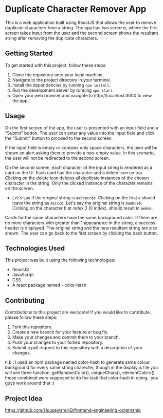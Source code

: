 # Duplicate Character Remover App

This is a web application built using ReactJS that allows the user to remove duplicate characters from a string. The app has two screens, where the first screen takes input from the user and the second screen shows the resultant string after removing the duplicate characters.

## Getting Started

To get started with this project, follow these steps:

1. Clone the repository onto your local machine.
2. Navigate to the project directory in your terminal.
3. Install the dependencies by running `npm install`.
4. Run the development server by running `npm start`.
5. Open your web browser and navigate to http://localhost:3000 to view the app.

## Usage

On the first screen of the app, the user is presented with an input field and a "Submit" button. The user can enter any value into the input field and click the "Submit" button to proceed to the second screen.

If the input field is empty or contains only space characters, the user will be shown an alert asking them to provide a non-empty value. In this scenario, the user will not be redirected to the second screen.

On the second screen, each character of the input string is rendered as a card on the UI. Each card has the character and a delete icon on top. Clicking on the delete icon deletes all duplicate instances of the chosen character in the string. Only the clicked instance of the character remains on the screen.
- Let's say if the original string is `aabcaccda`. Clicking on the first `a` should leave the string as `abcccd`.
Let's say the original string is `baebdeb`. Clicking on the character b at index 3 (0 index), should result in `aebde`.

Cards for the same characters have the same background color. If there are no more characters with greater than 1 appearance in the string, a success header is displayed. The original string and the new resultant string are also shown. The user can go back to the first screen by clicking the back button.

## Technologies Used

This project was built using the following technologies:

- ReactJS
- JavaScript
- CSS
- A react package named - color-hash

## Contributing

Contributions to this project are welcome! If you would like to contribute, please follow these steps:

1. Fork this repository.
2. Create a new branch for your feature or bug fix.
3. Make your changes and commit them to your branch.
4. Push your changes to your forked repository.
5. Submit a pull request to this repository with a description of your changes.

n.b : I used an npm package named color-hash to generate same colour background for every same string charecter, though in the display.js file you will see three function: getRandomColor(), uniqueChars(), elementColors() these combined were supposed to do the task that color-hash in doing.. you guys work around that :)
## Project Idea
https://github.com/HousewareHQ/frontend-engineering-octernship

